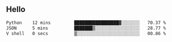 ## Hello
<!--START_SECTION:waka-->

```txt
Python    12 mins         █████████████████▓░░░░░░░   70.37 %
JSON      5 mins          ███████▒░░░░░░░░░░░░░░░░░   28.77 %
V shell   0 secs          ▒░░░░░░░░░░░░░░░░░░░░░░░░   00.86 %
```

<!--END_SECTION:waka-->
